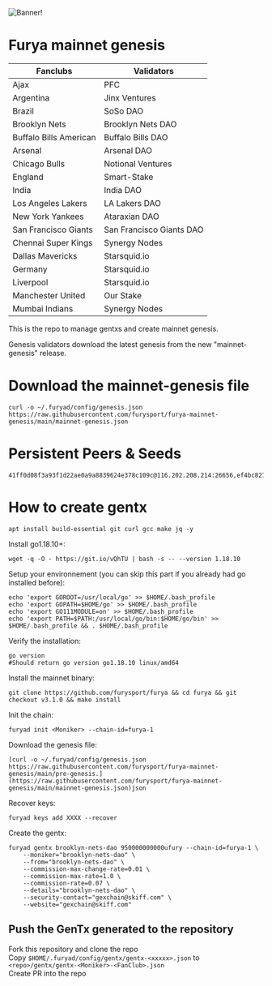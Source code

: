![Banner!](assets/loading.png)

# Furya mainnet genesis

| Fanclubs                      | Validators              |
| ----------------------------- | ----------------------- |
| Ajax                          | PFC                     |
| Argentina                     | Jinx Ventures           |
| Brazil                        | SoSo DAO                |
| Brooklyn Nets                 | Brooklyn Nets DAO       |
| Buffalo Bills American        | Buffalo Bills DAO       |
| Arsenal                       | Arsenal DAO             |
| Chicago Bulls                 | Notional Ventures       |
| England                       | Smart-Stake             |
| India                         | India DAO               |
| Los Angeles Lakers            | LA Lakers DAO           |
| New York Yankees              | Ataraxian DAO           |
| San Francisco Giants          | San Francisco Giants DAO|
| Chennai Super Kings           | Synergy Nodes           |
| Dallas Mavericks              | Starsquid.io            |
| Germany                       | Starsquid.io            |
| Liverpool                     | Starsquid.io            |
| Manchester United             | Our Stake               |
| Mumbai Indians                | Synergy Nodes           |



This is the repo to manage gentxs and create mainnet genesis.



Genesis validators download the latest genesis from the new "mainnet-genesis" release. 

# Download the mainnet-genesis file

```shell
curl -o ~/.furyad/config/genesis.json https://raw.githubusercontent.com/furysport/furya-mainnet-genesis/main/mainnet-genesis.json
```

# Persistent Peers & Seeds

```shell
41ff0d08f3a93f1d22ae0a9a8839624e378c109c@116.202.208.214:26656,ef4bc827e90c8005d45b750a3afbd27553e26579@10.164.0.13:26656,878528b9f729bd73c25e644079f6c2aa93f0ead4@10.168.0.2:26656
```
##
##

# How to create gentx

```shell
apt install build-essential git curl gcc make jq -y
```

Install go1.18.10+:

```shell
wget -q -O - https://git.io/vQhTU | bash -s -- --version 1.18.10
```

Setup your environnement (you can skip this part if you already had go installed before):

```shell
echo 'export GOROOT=/usr/local/go' >> $HOME/.bash_profile
echo 'export GOPATH=$HOME/go' >> $HOME/.bash_profile
echo 'export GO111MODULE=on' >> $HOME/.bash_profile
echo 'export PATH=$PATH:/usr/local/go/bin:$HOME/go/bin' >> $HOME/.bash_profile && . $HOME/.bash_profile
```

Verify the installation:

```shell
go version
#Should return go version go1.18.10 linux/amd64
```

Install the mainnet binary:

```shell
git clone https://github.com/furysport/furya && cd furya && git checkout v3.1.0 && make install
```

Init the chain:

```shell
furyad init <Moniker> --chain-id=furya-1
```

Download the genesis file:

```shell
[curl -o ~/.furyad/config/genesis.json https://raw.githubusercontent.com/furysport/furya-mainnet-genesis/main/pre-genesis.](https://raw.githubusercontent.com/furysport/furya-mainnet-genesis/main/mainnet-genesis.json)json
```
Recover keys:

```shell
furyad keys add XXXX --recover 
```
Create the gentx:

```shell
furyad gentx brooklyn-nets-dao 950000000000ufury --chain-id=furya-1 \
    --moniker="brooklyn-nets-dao" \
    --from="brooklyn-nets-dao" \
    --commission-max-change-rate=0.01 \
    --commission-max-rate=1.0 \
    --commission-rate=0.07 \
    --details="brooklyn-nets-dao" \
    --security-contact="gexchain@skiff.com" \
    --website="gexchain@skiff.com"
```

## Push the GenTx generated to the repository

Fork this repository and clone the repo    
Copy `$HOME/.furyad/config/gentx/gentx-<xxxxx>.json` to `<repo>/gentx/gentx-<Moniker>-<FanClub>.json`  
Create PR into the repo

##

##

